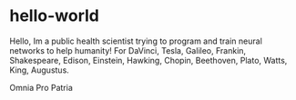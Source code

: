 # hello-world

Hello, Im a public health scientist trying to program and train neural networks to help humanity!
For DaVinci, Tesla, Galileo, Frankin, Shakespeare, Edison, Einstein, Hawking, Chopin, Beethoven, Plato, Watts, King, Augustus. 

Omnia Pro Patria
